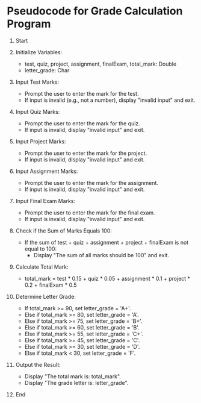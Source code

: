 # Pseudocode for Grade Calculation Program

1. Start
2. Initialize Variables:
   - test, quiz, project, assignment, finalExam, total_mark: Double
   - letter_grade: Char

3. Input Test Marks:
   - Prompt the user to enter the mark for the test.
   - If input is invalid (e.g., not a number), display "invalid input" and exit.

4. Input Quiz Marks:
   - Prompt the user to enter the mark for the quiz.
   - If input is invalid, display "invalid input" and exit.

5. Input Project Marks:
   - Prompt the user to enter the mark for the project.
   - If input is invalid, display "invalid input" and exit.

6. Input Assignment Marks:
   - Prompt the user to enter the mark for the assignment.
   - If input is invalid, display "invalid input" and exit.

7. Input Final Exam Marks:
   - Prompt the user to enter the mark for the final exam.
   - If input is invalid, display "invalid input" and exit.

8. Check if the Sum of Marks Equals 100:
   - If the sum of test + quiz + assignment + project + finalExam is not equal to 100:
     - Display "The sum of all marks should be 100" and exit.

9. Calculate Total Mark:
   - total_mark = test * 0.15 + quiz * 0.05 + assignment * 0.1 + project * 0.2 + finalExam * 0.5

10. Determine Letter Grade:
    - If total_mark >= 90, set letter_grade = 'A+'.
    - Else if total_mark >= 80, set letter_grade = 'A'.
    - Else if total_mark >= 75, set letter_grade = 'B+'.
    - Else if total_mark >= 60, set letter_grade = 'B'.
    - Else if total_mark >= 55, set letter_grade = 'C+'.
    - Else if total_mark >= 45, set letter_grade = 'C'.
    - Else if total_mark >= 30, set letter_grade = 'D'.
    - Else if total_mark < 30, set letter_grade = 'F'.

11. Output the Result:
    - Display "The total mark is: total_mark".
    - Display "The grade letter is: letter_grade".

12. End
